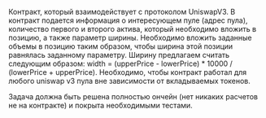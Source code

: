 Контракт, который взаимодействует с протоколом UniswapV3.
В контракт подается информация о интересующем пуле (адрес пула), количество первого и второго актива, который необходимо вложить в позицию, а также параметр ширины.
Необходимо вложить заданные объемы в позицию таким образом, чтобы ширина этой позиции равнялась заданному параметру.
Ширину предлагаем считать следующим образом: width = (upperPrice - lowerPrice) * 10000 / (lowerPrice + upperPrice).
Необходимо, чтобы контракт работал для любого uniswap v3 пула вне зависимости от вкладываемых токенов.

Задача должна быть решена полностью ончейн (нет никаких расчетов не на контракте) и покрыта необходимыми тестами.